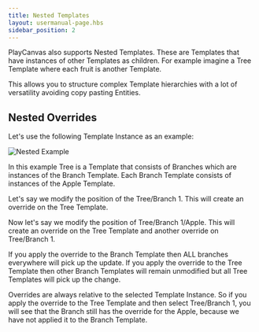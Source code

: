 ```yaml
---
title: Nested Templates
layout: usermanual-page.hbs
sidebar_position: 2
---
```


PlayCanvas also supports Nested Templates. These are Templates that have instances of other Templates as children. For example imagine a Tree Template where each fruit is another Template.

This allows you to structure complex Template hierarchies with a lot of versatility avoiding copy pasting Entities.

## Nested Overrides

Let's use the following Template Instance as an example:

![Nested Example][1]

In this example Tree is a Template that consists of Branches which are instances of the Branch Template. Each Branch Template consists of instances of the Apple Template.

Let's say we modify the position of the Tree/Branch 1. This will create an override on the Tree Template.

Now let's say we modify the position of Tree/Branch 1/Apple. This will create an override on the Tree Template and another override on Tree/Branch 1.

If you apply the override to the Branch Template then ALL branches everywhere will pick up the update. If you apply the override to the Tree Template then other Branch Templates will remain unmodified but all Tree Templates will pick up the change.

Overrides are always relative to the selected Template Instance. So if you apply the override to the Tree Template and then select Tree/Branch 1, you will see that the Branch still has the override for the Apple, because we have not applied it to the Branch Template.

[1]: /images/user-manual/templates/nested.png
